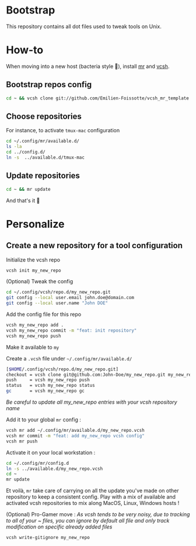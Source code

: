 # Bootstrap

This repository contains all dot files used to tweak tools on Unix.

# How-to

When moving into a new host (bacteria style 🦠), install [mr](https://myrepos.branchable.com/) and [vcsh](https://github.com/RichiH/vcsh/blob/main/doc/INSTALL.md).

## Bootstrap repos config

```sh
cd ~ && vcsh clone git://github.com/Emilien-Foissotte/vcsh_mr_template.git mr
```

## Choose repositories

For instance, to activate `tmux-mac` configuration

```sh
cd ~/.config/mr/available.d/
ls -la
cd ../config.d/
ln -s  ../available.d/tmux-mac
```

## Update repositories

```sh
cd ~ && mr update
```

And that's it 🚀

# Personalize

## Create a new repository for a tool configuration

Initialize the vcsh repo

```sh
vcsh init my_new_repo
```

(Optional) Tweak the config

```sh
cd ~/.config/vcsh/repo.d/my_new_repo.git
git config --local user.email john.doe@domain.com
git config --local user.name "John DOE"
```

Add the config file for this repo

```sh
vcsh my_new_repo add .
vcsh my_new_repo commit -m "feat: init repository"
vcsh my_new_repo push
```

Make it available to `my`

Create a `.vcsh` file under `~/.config/mr/available.d/`

```sh
[$HOME/.config/vcsh/repo.d/my_new_repo.git]
checkout = vcsh clone git@github.com:John-Doe/my_new_repo.git my_new_repo update = vcsh my_new_repo pull
push     = vcsh my_new_repo push
status   = vcsh my_new_repo status
gc       = vcsh my_new_repo gc
```

_Be careful to update all my_new_repo entries with your vcsh repository name_

Add it to your global `mr` config :

```sh
vcsh mr add ~/.config/mr/available.d/my_new_repo.vcsh
vcsh mr commit -m "feat: add my_new_repo vcsh config"
vcsh mr push
```

Activate it on your local workstation :

```sh
cd ~/.config/mr/config.d
ln -s ../available.d/my_new_repo.vcsh
cd ~
mr update
```

Et voilà, `mr` take care of carrying on all the update you've made on other repository to keep a consistent config.
Play with a mix of available and activated vcsh repositories to mix along MacOS, Linux, Windows hosts !

(Optional) Pro-Gamer move :
_As vcsh tends to be very noisy, due to tracking to all of your ~ files, you can ignore by default all file and only track modification on specific already added files_

```sh
vcsh write-gitignore my_new_repo
```
